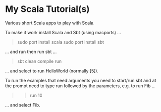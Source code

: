 My Scala Tutorial(s)
=====================

Various short Scala apps to play with Scala.

To make it work install Scala and Sbt (using macports) ...

> sudo port install scala
> sudo port install sbt

... and run then run sbt ...

> sbt clean compile run

... and select to run HelloWorld (normally [5]).

To run the examples that need arguments you need 
to start/run sbt and at the prompt need to type 
run followed by the parameters, e.g. to run Fib ...

>> run 10

... and select Fib.